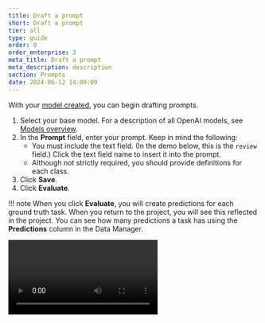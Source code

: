 ```yaml
---
title: Draft a prompt
short: Draft a prompt
tier: all
type: guide
order: 0
order_enterprise: 3
meta_title: Draft a prompt
meta_description: description
section: Prompts
date: 2024-06-12 14:09:09
---
```


With your [model created](prompts_model), you can begin drafting prompts. 


1. Select your base model. For a description of all OpenAI models, see [Models overview](https://platform.openai.com/docs/models/models-overview).
2. In the **Prompt** field, enter your prompt. Keep in mind the following:
    * You must include the text field. (In the demo below, this is the `review` field.) Click the text field name to insert it into the prompt. 
    * Although not strictly required, you should provide definitions for each class. 
3. Click **Save**. 
4. Click **Evaluate**. 

!!! note
    When you click **Evaluate**, you will create predictions for each ground truth task. When you return to the project, you will see this reflected in the project. You can see how many predictions a task has using the **Predictions** column in the Data Manager. 

<video src="../images/prompts/prompts.mp4" controls="controls" style="max-width: 800px;" class="gif-border" />

## Drafting effective prompts

### Text placement

When you place your text class in the prompt (`review` in the demo above), this placeholder will be replaced by the actual text.

Depending on the length and complexity of your text, inserting it into the middle of another sentence or thought could potentially confuse the LLM. 

For example, instead of "*Classify `text` as one of the following:*", try to structure it instead as something like, "*Given the following text: `text`. Classify this text as one of the following:*." 

### Define your objective 

The first step is to clearly define the task you want to accomplish. Your prompt should explicitly state that the goal is to classify the given text into predefined categories. This sets clear expectations for the model. For instance, instead of a vague request like "Analyze this text," you should say, "Classify the following text into categories such as 'spam' or 'not spam'." Clarity helps the model understand the exact task and reduces ambiguity in the responses.

### Add context

Context is crucial in guiding the model towards accurate classification. Providing background information or examples can significantly enhance the effectiveness of the prompt. For example, if you are classifying customer reviews, include a brief description of what constitutes a positive, negative, or neutral review. You could frame it as, "Classify the following customer review as 'positive,' 'negative,' or 'neutral.' A positive review indicates customer satisfaction, a negative review indicates dissatisfaction, and a neutral review is neither overly positive nor negative." This additional context helps the model align its responses with your specific requirements.

### Specificity 

Specificity in your prompt enhances the precision of the model's output. This includes specifying the format you want for the response, any particular keywords or phrases that are important, and any other relevant details. For instance, "Please classify the following text and provide the category in a single word: 'positive,' 'negative,' or 'neutral.'" By being specific, you help ensure that the model's output is consistent and aligned with your expectations. 



